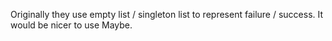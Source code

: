 Originally they use empty list / singleton list to represent failure / success. It would be nicer to use Maybe.
